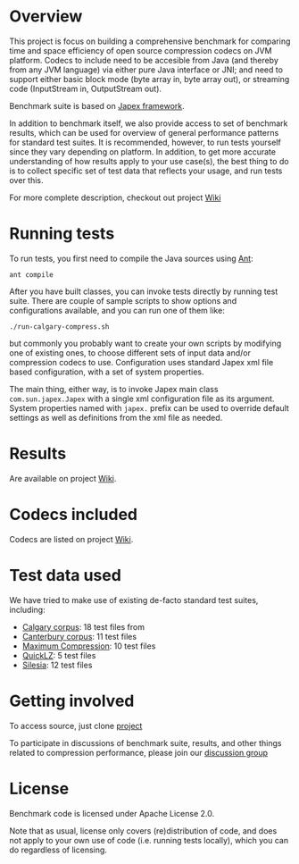 # Overview

This project is focus on building a comprehensive benchmark for comparing time and space efficiency of open source compression codecs on JVM platform.
Codecs to include need to be accesible from Java (and thereby from any JVM language) via either pure Java interface or JNI; and need to support either basic block mode (byte array in, byte array out), or streaming code (InputStream in, OutputStream out).

Benchmark suite is based on [Japex framework](http://japex.java.net/).

In addition to benchmark itself, we also provide access to set of benchmark results, which can be used for overview of general performance patterns for standard test suites. It is recommended, however, to run tests yourself since they vary depending on platform. In addition, to get more accurate understanding of how results apply to your use case(s), the best thing to do is to collect specific set of test data that reflects your usage, and run tests over this.

For more complete description, checkout out project [Wiki](../../wiki)

# Running tests

To run tests, you first need to compile the Java sources using [Ant](http://ant.apache.org/):

    ant compile

After you have built classes, you can invoke tests directly by running test suite.
There are couple of sample scripts to show options and configurations available, and you can run one of them like:

    ./run-calgary-compress.sh

but commonly you probably want to create your own scripts by modifying one of existing ones, to choose different
sets of input data and/or compression codecs to use.
Configuration uses standard Japex xml file based configuration, with a set of system properties.

The main thing, either way, is to invoke Japex main class `com.sun.japex.Japex` with a single xml configuration file
as its argument. System properties named with `japex.` prefix can be used to override default settings as well
as definitions from the xml file as needed.

# Results

Are available on project [Wiki](../../wiki).

# Codecs included

Codecs are listed on project [Wiki](../../wiki).

# Test data used

We have tried to make use of existing de-facto standard test suites, including:

* [Calgary corpus](http://corpus.canterbury.ac.nz/descriptions/#calgary): 18 test files from
* [Canterbury corpus](http://corpus.canterbury.ac.nz/descriptions/#cantrbry): 11 test files
* [Maximum Compression](http://www.maximumcompression.com): 10 test files
* [QuickLZ](http://www.quicklz.com/bench.html): 5 test files
* [Silesia](http://sun.aei.polsl.pl/~sdeor/index.php?page=silesia): 12 test files

# Getting involved

To access source, just clone [project](https://github.com/ning/jvm-compressor-benchmark)

To participate in discussions of benchmark suite, results, and other things related to compression performance, please join our [discussion group](http://groups.google.com/group/jvm-compressor-benchmark)

# License

Benchmark code is licensed under Apache License 2.0.

Note that as usual, license only covers (re)distribution of code, and does not apply to your own use of code (i.e. running tests locally), which you can do regardless of licensing.
